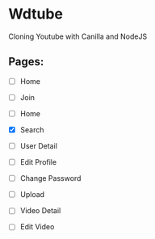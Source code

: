 # Wdtube

Cloning Youtube with Canilla and NodeJS

## Pages:

- [ ] Home

- [ ] Join

- [ ] Home

- [x] Search

- [ ] User Detail

- [ ] Edit Profile

- [ ] Change Password

- [ ] Upload

- [ ] Video Detail

- [ ] Edit Video